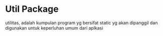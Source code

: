 # Util Package

utilitas, adalah kumpulan program yg bersifat static yg akan dipanggil dan digunakan untuk keperluhan umum
dari aplkasi